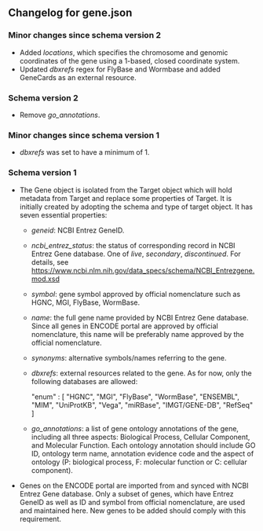 ## Changelog for gene.json

### Minor changes since schema version 2

* Added *locations*, which specifies the chromosome and genomic coordinates of the gene using a 1-based, closed coordinate system.
* Updated *dbxrefs* regex for FlyBase and Wormbase and added GeneCards as an external resource.

### Schema version 2

* Remove *go_annotations*.

### Minor changes since schema version 1

* *dbxrefs* was set to have a minimum of 1.

### Schema version 1

* The Gene object is isolated from the Target object which will hold metadata from Target and replace some properties of Target. It is initially created by adopting the schema and type of target object. It has seven essential properties:
  - *geneid*: NCBI Entrez GeneID.
  - *ncbi_entrez_status*: the status of corresponding record in NCBI Entrez Gene database. One of *live*, *secondary*, *discontinued*. For details, see https://www.ncbi.nlm.nih.gov/data_specs/schema/NCBI_Entrezgene.mod.xsd
  - *symbol*: gene symbol approved by official nomenclature such as HGNC, MGI, FlyBase, WormBase.
  - *name*: the full gene name provided by NCBI Entrez Gene database. Since all genes in ENCODE portal are approved by official nomenclature, this name will be preferably name approved by the official nomenclature.
  - *synonyms*: alternative symbols/names referring to the gene.
  - *dbxrefs*: external resources related to the gene. As for now, only the following databases are allowed:

      "enum" : [
          "HGNC",
          "MGI",
          "FlyBase",
          "WormBase",
          "ENSEMBL",
          "MIM",
          "UniProtKB",
          "Vega",
          "miRBase",
          "IMGT/GENE-DB",
          "RefSeq"
      ]
  - *go_annotations*: a list of gene ontology annotations of the gene, including all three aspects: Biological Process, Cellular Component, and Molecular Function. Each ontology annotation should include GO ID, ontology term name, annotation evidence code and the aspect of ontology (P: biological process, F: molecular function or C: cellular component).

* Genes on the ENCODE portal are imported from and synced with NCBI Entrez Gene database. Only a subset of genes, which have Entrez GeneID as well as ID and symbol from official nomenclature, are used and maintained here. New genes to be added should comply with this requirement.
